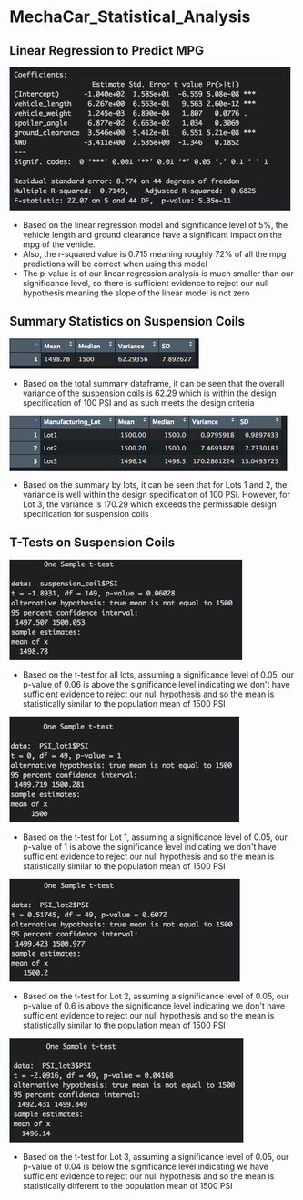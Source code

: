 # MechaCar_Statistical_Analysis

## Linear Regression to Predict MPG

![Linear Regression Summary Metrics](Linear_Regression_MPG_Summary_Metrics.png)

- Based on the linear regression model and significance level of 5%, the vehicle length and ground clearance have a significant impact on the mpg of the vehicle. 
- Also, the r-squared value is 0.715 meaning roughly 72% of all the mpg predictions will be correct when using this model
- The p-value is of our linear regression analysis is much smaller than our significance level, so there is sufficient evidence to reject our null hypothesis meaning the slope of the linear model is not zero

## Summary Statistics on Suspension Coils

![Suspension Coils Overall Summary](Total_Summary.png)

- Based on the total summary dataframe, it can be seen that the overall variance of the suspension coils is 62.29 which is within the design specification of 100 PSI and as such meets the design criteria

![Suspension Coils Lot Summary](Lot_Summary.png)

- Based on the summary by lots, it can be seen that for Lots 1 and 2, the variance is well within the design specification of 100 PSI. However, for Lot 3, the variance is 170.29 which exceeds the permissable design specification for suspension coils

## T-Tests on Suspension Coils

![All Lots](t.test_all_Lots.png)

- Based on the t-test for all lots, assuming a significance level of 0.05, our p-value of 0.06 is above the significance level indicating we don't have sufficient evidence to reject our null hypothesis and so the mean is statistically similar to the population mean of 1500 PSI

![Lot1](t.test_Lot1.png)

- Based on the t-test for Lot 1, assuming a significance level of 0.05, our p-value of 1 is above the significance level indicating we don't have sufficient evidence to reject our null hypothesis and so the mean is statistically similar to the population mean of 1500 PSI

![Lot2](t.test_Lot2.png)

- Based on the t-test for Lot 2, assuming a significance level of 0.05, our p-value of 0.6 is above the significance level indicating we don't have sufficient evidence to reject our null hypothesis and so the mean is statistically similar to the population mean of 1500 PSI

![Lot3](t.test_Lot3.png)

- Based on the t-test for Lot 3, assuming a significance level of 0.05, our p-value of 0.04 is below the significance level indicating we have sufficient evidence to reject our null hypothesis and so the mean is statistically different to the population mean of 1500 PSI

 
